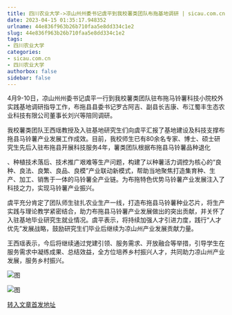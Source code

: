 ```yaml
---
title: 四川农业大学->凉山州州委书记虞平到我校薯类团队布拖基地调研 | sicau.com.cn
date: 2023-04-15 01:35:17.948352
urlname: 44e836f963b26b710faa5e8dd334c1e2
slug: 44e836f963b26b710faa5e8dd334c1e2
tags: 
- 四川农业大学
categories:
- sicau.com.cn
- 四川农业大学
authorbox: false
sidebar: false
---
```

4月9-10日，凉山州州委书记虞平一行到我校薯类团队驻布拖马铃薯科技小院校外实践基地调研指导工作，布拖县县委书记罗古阿吉、副县长吉康、布江蜀丰生态农业科技有限公司董事长刘兴等陪同调研。

我校薯类团队王西瑶教授及入驻基地研究生们向虞平汇报了基地建设及科技支撑布拖县马铃薯产业发展工作成效。目前，我校师生已有80余名专家、博士、硕士研究生先后入驻布拖县开展科技服务4年，薯类团队根据布拖县马铃薯品种退化
<!--more-->
、种植技术落后、技术推广艰难等生产问题，构建了以种薯活力调控为核心的“良种、良法、良繁、良品、良模”产业联动新模式，帮助当地聚焦打造集育种、生产、加工、销售于一体的马铃薯全产业链。为布拖特色优势马铃薯产业发展注入了科技之力，实现马铃薯产业振兴。

虞平充分肯定了团队师生驻扎农业生产一线，打造布拖县马铃薯种业芯片，将生产实践与理论教学紧密结合，助力布拖县马铃薯产业发展做出的突出贡献，并关怀了入驻基地毕业研究生就业情况。虞平表示，将持续加强人才引进力度，践行“人才优先”发展战略，鼓励研究生们毕业后继续为凉山州产业发展贡献力量。

王西瑶表示，今后将继续通过党建引领、服务需求、开放融合等举措，引导学生在服务需求中凝练成果、总结效益，全方位培养乡村振兴人才，共同助力凉山州产业发展，服务乡村振兴。

![图](https://news.sicau.edu.cn/__local/6/A7/42/DF517D420E6B26BCFFCE8ED9F33_5D1E67F8_1DB2ED.png)

![图](https://news.sicau.edu.cn/__local/C/7D/D5/E511277F2EC5AB6AD359CF66BDB_65F46AA8_E9B2B.png)

[转入文章首发地址](https://news.sicau.edu.cn/info/1078/71793.htm)